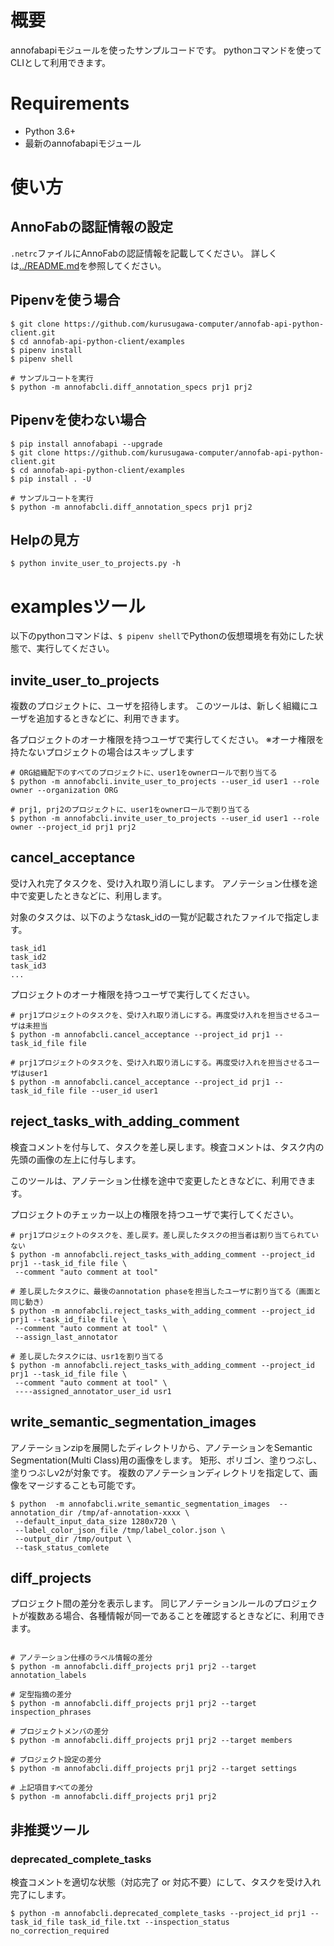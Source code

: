 # 概要
annofabapiモジュールを使ったサンプルコードです。
pythonコマンドを使ってCLIとして利用できます。

# Requirements
* Python 3.6+
* 最新のannofabapiモジュール

# 使い方

## AnnoFabの認証情報の設定
`.netrc`ファイルにAnnoFabの認証情報を記載してください。
詳しくは[../README.md](../README.md)を参照してください。

## Pipenvを使う場合

```
$ git clone https://github.com/kurusugawa-computer/annofab-api-python-client.git
$ cd annofab-api-python-client/examples
$ pipenv install
$ pipenv shell

# サンプルコートを実行
$ python -m annofabcli.diff_annotation_specs prj1 prj2
```

## Pipenvを使わない場合

```
$ pip install annofabapi --upgrade
$ git clone https://github.com/kurusugawa-computer/annofab-api-python-client.git
$ cd annofab-api-python-client/examples
$ pip install . -U

# サンプルコートを実行
$ python -m annofabcli.diff_annotation_specs prj1 prj2
```

## Helpの見方

```
$ python invite_user_to_projects.py -h
```


# examplesツール

以下のpythonコマンドは、`$ pipenv shell`でPythonの仮想環境を有効にした状態で、実行してください。

## invite_user_to_projects
複数のプロジェクトに、ユーザを招待します。
このツールは、新しく組織にユーザを追加するときなどに、利用できます。

各プロジェクトのオーナ権限を持つユーザで実行してください。
※オーナ権限を持たないプロジェクトの場合はスキップします

```
# ORG組織配下のすべてのプロジェクトに、user1をownerロールで割り当てる
$ python -m annofabcli.invite_user_to_projects --user_id user1 --role owner --organization ORG

# prj1, prj2のプロジェクトに、user1をownerロールで割り当てる
$ python -m annofabcli.invite_user_to_projects --user_id user1 --role owner --project_id prj1 prj2
```

## cancel_acceptance
受け入れ完了タスクを、受け入れ取り消しにします。
アノテーション仕様を途中で変更したときなどに、利用します。

対象のタスクは、以下のようなtask_idの一覧が記載されたファイルで指定します。

```
task_id1
task_id2
task_id3
...
```


プロジェクトのオーナ権限を持つユーザで実行してください。

```
# prj1プロジェクトのタスクを、受け入れ取り消しにする。再度受け入れを担当させるユーザは未担当
$ python -m annofabcli.cancel_acceptance --project_id prj1 --task_id_file file

# prj1プロジェクトのタスクを、受け入れ取り消しにする。再度受け入れを担当させるユーザはuser1
$ python -m annofabcli.cancel_acceptance --project_id prj1 --task_id_file file --user_id user1
```

## reject_tasks_with_adding_comment
検査コメントを付与して、タスクを差し戻します。検査コメントは、タスク内の先頭の画像の左上に付与します。

このツールは、アノテーション仕様を途中で変更したときなどに、利用できます。

プロジェクトのチェッカー以上の権限を持つユーザで実行してください。

```
# prj1プロジェクトのタスクを、差し戻す。差し戻したタスクの担当者は割り当てられていない
$ python -m annofabcli.reject_tasks_with_adding_comment --project_id prj1 --task_id_file file \
 --comment "auto comment at tool"

# 差し戻したタスクに、最後のannotation phaseを担当したユーザに割り当てる（画面と同じ動き）
$ python -m annofabcli.reject_tasks_with_adding_comment --project_id prj1 --task_id_file file \
 --comment "auto comment at tool" \
 --assign_last_annotator

# 差し戻したタスクには、usr1を割り当てる
$ python -m annofabcli.reject_tasks_with_adding_comment --project_id prj1 --task_id_file file \
 --comment "auto comment at tool" \
 ----assigned_annotator_user_id usr1

```

## write_semantic_segmentation_images
アノテーションzipを展開したディレクトリから、アノテーションをSemantic Segmentation(Multi Class)用の画像をします。
矩形、ポリゴン、塗りつぶし、塗りつぶしv2が対象です。
複数のアノテーションディレクトリを指定して、画像をマージすることも可能です。


```
$ python  -m annofabcli.write_semantic_segmentation_images  --annotation_dir /tmp/af-annotation-xxxx \
 --default_input_data_size 1280x720 \
 --label_color_json_file /tmp/label_color.json \
 --output_dir /tmp/output \
 --task_status_comlete
```



## diff_projects
プロジェクト間の差分を表示します。
同じアノテーションルールのプロジェクトが複数ある場合、各種情報が同一であることを確認するときなどに、利用できます。


```

# アノテーション仕様のラベル情報の差分
$ python -m annofabcli.diff_projects prj1 prj2 --target annotation_labels

# 定型指摘の差分
$ python -m annofabcli.diff_projects prj1 prj2 --target inspection_phrases

# プロジェクトメンバの差分
$ python -m annofabcli.diff_projects prj1 prj2 --target members

# プロジェクト設定の差分
$ python -m annofabcli.diff_projects prj1 prj2 --target settings

# 上記項目すべての差分
$ python -m annofabcli.diff_projects prj1 prj2
```


## 非推奨ツール


### deprecated_complete_tasks
検査コメントを適切な状態（対応完了 or 対応不要）にして、タスクを受け入れ完了にします。

```
$ python -m annofabcli.deprecated_complete_tasks --project_id prj1 --task_id_file task_id_file.txt --inspection_status no_correction_required 

```